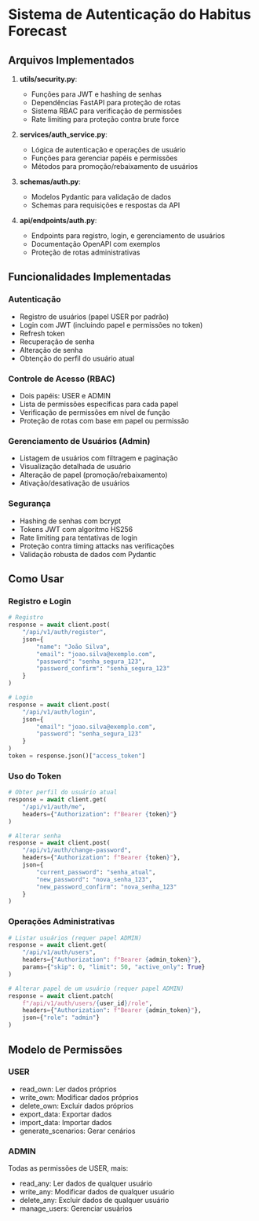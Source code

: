 # Sistema de Autenticação do Habitus Forecast

## Arquivos Implementados

1. **utils/security.py**:
   - Funções para JWT e hashing de senhas
   - Dependências FastAPI para proteção de rotas
   - Sistema RBAC para verificação de permissões
   - Rate limiting para proteção contra brute force

2. **services/auth_service.py**:
   - Lógica de autenticação e operações de usuário
   - Funções para gerenciar papéis e permissões
   - Métodos para promoção/rebaixamento de usuários

3. **schemas/auth.py**:
   - Modelos Pydantic para validação de dados
   - Schemas para requisições e respostas da API

4. **api/endpoints/auth.py**:
   - Endpoints para registro, login, e gerenciamento de usuários
   - Documentação OpenAPI com exemplos
   - Proteção de rotas administrativas

## Funcionalidades Implementadas

### Autenticação
- Registro de usuários (papel USER por padrão)
- Login com JWT (incluindo papel e permissões no token)
- Refresh token
- Recuperação de senha
- Alteração de senha
- Obtenção do perfil do usuário atual

### Controle de Acesso (RBAC)
- Dois papéis: USER e ADMIN
- Lista de permissões específicas para cada papel
- Verificação de permissões em nível de função
- Proteção de rotas com base em papel ou permissão

### Gerenciamento de Usuários (Admin)
- Listagem de usuários com filtragem e paginação
- Visualização detalhada de usuário
- Alteração de papel (promoção/rebaixamento)
- Ativação/desativação de usuários

### Segurança
- Hashing de senhas com bcrypt
- Tokens JWT com algoritmo HS256
- Rate limiting para tentativas de login
- Proteção contra timing attacks nas verificações
- Validação robusta de dados com Pydantic

## Como Usar

### Registro e Login
```python
# Registro
response = await client.post(
    "/api/v1/auth/register",
    json={
        "name": "João Silva",
        "email": "joao.silva@exemplo.com",
        "password": "senha_segura_123",
        "password_confirm": "senha_segura_123"
    }
)

# Login
response = await client.post(
    "/api/v1/auth/login",
    json={
        "email": "joao.silva@exemplo.com",
        "password": "senha_segura_123"
    }
)
token = response.json()["access_token"]
```

### Uso do Token
```python
# Obter perfil do usuário atual
response = await client.get(
    "/api/v1/auth/me",
    headers={"Authorization": f"Bearer {token}"}
)

# Alterar senha
response = await client.post(
    "/api/v1/auth/change-password",
    headers={"Authorization": f"Bearer {token}"},
    json={
        "current_password": "senha_atual",
        "new_password": "nova_senha_123",
        "new_password_confirm": "nova_senha_123"
    }
)
```

### Operações Administrativas
```python
# Listar usuários (requer papel ADMIN)
response = await client.get(
    "/api/v1/auth/users",
    headers={"Authorization": f"Bearer {admin_token}"},
    params={"skip": 0, "limit": 50, "active_only": True}
)

# Alterar papel de um usuário (requer papel ADMIN)
response = await client.patch(
    f"/api/v1/auth/users/{user_id}/role",
    headers={"Authorization": f"Bearer {admin_token}"},
    json={"role": "admin"}
)
```

## Modelo de Permissões

### USER
- read_own: Ler dados próprios
- write_own: Modificar dados próprios
- delete_own: Excluir dados próprios
- export_data: Exportar dados
- import_data: Importar dados
- generate_scenarios: Gerar cenários

### ADMIN
Todas as permissões de USER, mais:
- read_any: Ler dados de qualquer usuário
- write_any: Modificar dados de qualquer usuário
- delete_any: Excluir dados de qualquer usuário
- manage_users: Gerenciar usuários 